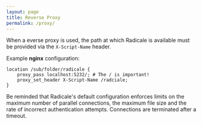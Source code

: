 ```yaml
---
layout: page
title: Reverse Proxy
permalink: /proxy/
---
```


When a everse proxy is used, the path at which Radicale is available must
be provided via the ``X-Script-Name`` header.


Example **nginx** configuration:
```
location /sub/folder/radicale {
    proxy_pass localhost:5232/; # The / is important!
    proxy_set_header X-Script-Name /radciale;
}
```

Be reminded that Radicale's default configuration enforces limits on the
maximum number of parallel connections, the maximum file size and the rate of
incorrect authentication attempts. Connections are terminated after a timeout.
